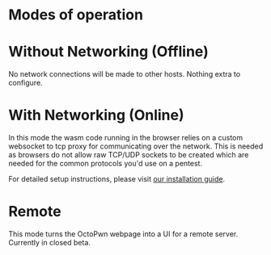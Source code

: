 #
# Modes of operation

# Without Networking (Offline)
No network connections will be made to other hosts. Nothing extra to configure.



# With Networking (Online)
In this mode the wasm code running in the browser relies on a custom websocket to tcp proxy for communicating over the network. This is needed as browsers do not allow raw TCP/UDP sockets to be created which are needed for the common protocols you'd use on a pentest.  

For detailed setup instructions, please visit [our installation guide](https://docs.octopwn.com/setup/install.html).

# Remote
This mode turns the OctoPwn webpage into a UI for a remote server. Currently in closed beta.
